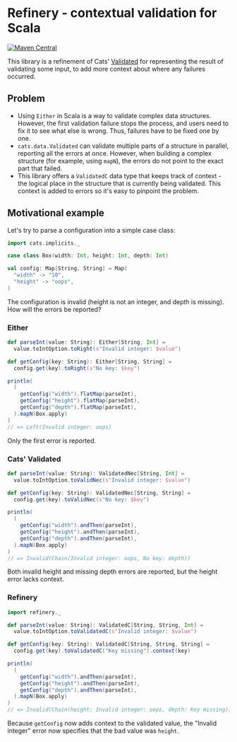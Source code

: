 # Refinery - contextual validation for Scala

[![Maven Central](https://img.shields.io/maven-central/v/com.koterpillar/refinery_2.13)](https://mvnrepository.com/artifact/com.koterpillar/refinery)

This library is a refinement of Cats' [Validated] for representing the result
of validating some input, to add more context about where any failures
occurred.

## Problem

* Using `Either` in Scala is a way to validate complex data structures.
  However, the first validation failure stops the process, and users need
  to fix it to see what else is wrong. Thus, failures have to be fixed one by
  one.
* `cats.data.Validated` can validate multiple parts of a structure in
  parallel, reporting all the errors at once. However, when building a complex
  structure (for example, using `mapN`), the errors do not point to the exact
  part that failed.
* This library offers a `ValidatedC` data type that keeps track of context -
  the logical place in the structure that is currently being validated. This
  context is added to errors so it's easy to pinpoint the problem.

## Motivational example

Let's try to parse a configuration into a simple case class:

```scala
import cats.implicits._

case class Box(width: Int, height: Int, depth: Int)

val config: Map[String, String] = Map(
  "width" -> "10",
  "height" -> "oops",
)
```

The configuration is invalid (height is not an integer, and depth is missing).
How will the errors be reported?

### Either

```scala
def parseInt(value: String): Either[String, Int] =
  value.toIntOption.toRight(s"Invalid integer: $value")

def getConfig(key: String): Either[String, String] =
  config.get(key).toRight(s"No key: $key")

println(
  (
    getConfig("width").flatMap(parseInt),
    getConfig("height").flatMap(parseInt),
    getConfig("depth").flatMap(parseInt),
  ).mapN(Box.apply)
)
// => Left(Invalid integer: oops)
```

Only the first error is reported.

### Cats' Validated

```scala
def parseInt(value: String): ValidatedNec[String, Int] =
  value.toIntOption.toValidNec(s"Invalid integer: $value")

def getConfig(key: String): ValidatedNec[String, String] =
  config.get(key).toValidNec(s"No key: $key")

println(
  (
    getConfig("width").andThen(parseInt),
    getConfig("height").andThen(parseInt),
    getConfig("depth").andThen(parseInt),
  ).mapN(Box.apply)
)
// => Invalid(Chain(Invalid integer: oops, No key: depth))
```

Both invalid height and missing depth errors are reported, but the height
error lacks context.

### Refinery

```scala
import refinery._

def parseInt(value: String): ValidatedC[String, String, Int] =
  value.toIntOption.toValidatedC(s"Invalid integer: $value")

def getConfig(key: String): ValidatedC[String, String, String] =
  config.get(key).toValidatedC("Key missing").context(key)

println(
  (
    getConfig("width").andThen(parseInt),
    getConfig("height").andThen(parseInt),
    getConfig("depth").andThen(parseInt),
  ).mapN(Box.apply)
)
// => Invalid(Chain(height: Invalid integer: oops, depth: Key missing))
```

Because `getConfig` now adds context to the validated value, the "Invalid
integer" error now specifies that the bad value was `height`.

[Validated]: https://typelevel.org/cats/datatypes/validated.html
